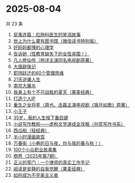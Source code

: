 # 2025-08-04

共 23 条

<!-- BEGIN WEREAD -->
<!-- 最后更新时间 2025-08-04 23:11:28 +0800 -->
1. [屁事连篇：肛肠科医生的笑泪故事](https://weread.qq.com/web/bookDetail/b5832020813ab9ef6g013388)
1. [世上为什么要有图书馆（微信读书特别版）](https://weread.qq.com/web/bookDetail/8df32450813aba2fcg014514)
1. [好妈妈都懂的心理学](https://weread.qq.com/web/bookDetail/c2a32230719523d9c2a1d91)
1. [告诉她（性教育缺失下的女性突围！）](https://weread.qq.com/web/bookDetail/06d32100813aba2bdg0169dd)
1. [凡人修仙传（杨洋主演同名电视剧原著）](https://weread.qq.com/web/bookDetail/f8932040571886f89dbe6b5)
1. [大唐辟珠记](https://weread.qq.com/web/bookDetail/1d3328e0813aba2a8g01648a)
1. [职场跃迁的60个管理思维](https://weread.qq.com/web/bookDetail/3b932670813aba305g014ddf)
1. [21天逆袭人生](https://weread.qq.com/web/bookDetail/1db32430813ab7700g019539)
1. [南京大屠杀](https://weread.qq.com/web/bookDetail/ed4325105af547ed45154e5)
1. [我身上有个不可战胜的夏天（果麦经典）](https://weread.qq.com/web/bookDetail/160321a0813aba1dfg0109cf)
1. [打造个人IP](https://weread.qq.com/web/bookDetail/59632900813ab8764g016e55)
1. [重生之女将星（周也、丞磊主演电视剧《锦月如歌》原著）](https://weread.qq.com/web/bookDetail/4a7325e0717e768a4a72aef)
1. [小王子](https://weread.qq.com/web/bookDetail/98632130813aba022g012207)
1. [35岁，我的人生按下重启键](https://weread.qq.com/web/bookDetail/b2c32650813aba29fg012786)
1. [小说写作教程——虚构文学速成全攻略（创意写作书系）](https://weread.qq.com/web/bookDetail/14f32900813ab7081g0170af)
1. [西瓜船（轻经典）](https://weread.qq.com/web/bookDetail/83432220813aba25eg014994)
1. [半小时漫画故宫](https://weread.qq.com/web/bookDetail/66e32950813ab82dag011457)
1. [万春街（小巷的日与夜，你与我的春与秋！）](https://weread.qq.com/web/bookDetail/22d322c0813aba25dg015534)
1. [100个小众职业故事集](https://weread.qq.com/web/bookDetail/6d832b40813ab9a86g01102d)
1. [商界（2025年第7期）](https://weread.qq.com/web/bookDetail/7c732ce0813aba2b7g016617)
1. [正义的窄门：一个律师的真实工作手记](https://weread.qq.com/web/bookDetail/01632930813aba212g016c9d)
1. [阅读是安静的自我觉醒（果麦经典）](https://weread.qq.com/web/bookDetail/86e32d10813ab9d9bg0148b5)
1. [如何成为不完美主义者](https://weread.qq.com/web/bookDetail/be732b507248f2b8be78bb7)
<!-- END WEREAD -->